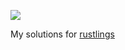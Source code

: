 ![](https://github.com/qdelettre/rustlings/workflows/verify/badge.svg)

My solutions for [rustlings](https://github.com/rust-lang/rustlings)
